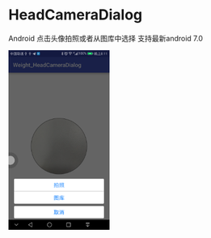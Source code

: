 # HeadCameraDialog

Android 点击头像拍照或者从图库中选择
支持最新android 7.0

<img width=200 title="Android Demo" src="https://github.com/PangYiMing/HeadCameraDialog/blob/master/img/Screenshot_20171018-201106.png">